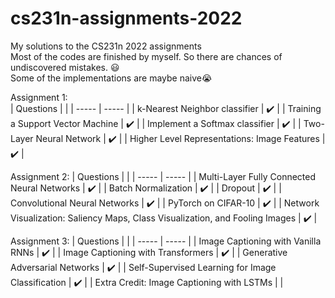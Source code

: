 # cs231n-assignments-2022
My solutions to the CS231n 2022 assignments  
Most of the codes are finished by myself. So there are chances of undiscovered mistakes. :smiley:  
Some of the implementations are maybe naive:sob:

Assignment 1:  
 | Questions | |
 | ----- | ----- |
 | k-Nearest Neighbor classifier | :heavy_check_mark: |
 | Training a Support Vector Machine | :heavy_check_mark: |
 | Implement a Softmax classifier | :heavy_check_mark: |
 | Two-Layer Neural Network | :heavy_check_mark: |
 | Higher Level Representations: Image Features | :heavy_check_mark: |
 
 Assignment 2:
  | Questions | |
 | ----- | ----- |
 | Multi-Layer Fully Connected Neural Networks | :heavy_check_mark: |
 | Batch Normalization | :heavy_check_mark: |
 | Dropout | :heavy_check_mark: |
 | Convolutional Neural Networks | :heavy_check_mark: |
 | PyTorch on CIFAR-10 | :heavy_check_mark: |
 | Network Visualization: Saliency Maps, Class Visualization, and Fooling Images | :heavy_check_mark: |
  
  Assignment 3:
 | Questions | |
 | ----- | ----- |
 | Image Captioning with Vanilla RNNs | :heavy_check_mark: |
 | Image Captioning with Transformers  | :heavy_check_mark: |
 | Generative Adversarial Networks | :heavy_check_mark: |
 | Self-Supervised Learning for Image Classification | :heavy_check_mark: |
 | Extra Credit: Image Captioning with LSTMs |  |
